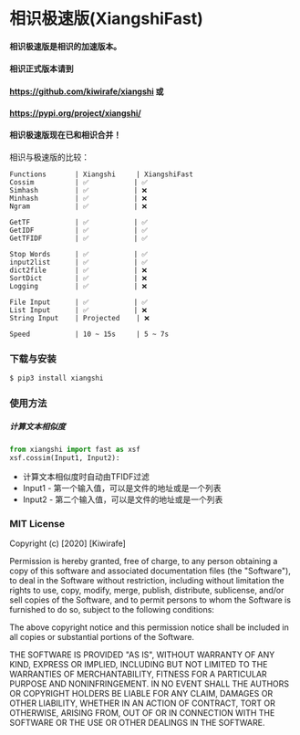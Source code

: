 # 相识极速版(XiangshiFast)

#### 相识极速版是相识的加速版本。

#### 相识正式版本请到
#### https://github.com/kiwirafe/xiangshi 或
#### https://pypi.org/project/xiangshi/ 

#### 相识极速版现在已和相识合并！

相识与极速版的比较：
```
Functions       | Xiangshi     | XiangshiFast 
Cossim          | ✅           | ✅
Simhash         | ✅           | ❌
Minhash         | ✅           | ❌
Ngram           | ✅           | ❌

GetTF           | ✅           | ✅
GetIDF          | ✅           | ✅
GetTFIDF        | ✅           | ✅

Stop Words      | ✅           | ✅
input2list      | ✅           | ✅
dict2file       | ✅           | ❌
SortDict        | ✅           | ❌
Logging         | ✅           | ❌

File Input      | ✅           | ✅
List Input      | ✅           | ❌
String Input    | Projected    | ❌

Speed           | 10 ~ 15s     | 5 ~ 7s
```

### 下载与安装
```sh
$ pip3 install xiangshi
```

### 使用方法
##### 计算文本相似度
```py
from xiangshi import fast as xsf
xsf.cossim(Input1, Input2):
```
 - 计算文本相似度时自动由TFIDF过滤
 - Input1 - 第一个输入值，可以是文件的地址或是一个列表
 - Input2 - 第二个输入值，可以是文件的地址或是一个列表

### MIT License
Copyright (c) [2020] [Kiwirafe]

Permission is hereby granted, free of charge, to any person obtaining a copy
of this software and associated documentation files (the "Software"), to deal
in the Software without restriction, including without limitation the rights
to use, copy, modify, merge, publish, distribute, sublicense, and/or sell
copies of the Software, and to permit persons to whom the Software is
furnished to do so, subject to the following conditions:

The above copyright notice and this permission notice shall be included in all
copies or substantial portions of the Software.

THE SOFTWARE IS PROVIDED "AS IS", WITHOUT WARRANTY OF ANY KIND, EXPRESS OR
IMPLIED, INCLUDING BUT NOT LIMITED TO THE WARRANTIES OF MERCHANTABILITY,
FITNESS FOR A PARTICULAR PURPOSE AND NONINFRINGEMENT. IN NO EVENT SHALL THE
AUTHORS OR COPYRIGHT HOLDERS BE LIABLE FOR ANY CLAIM, DAMAGES OR OTHER
LIABILITY, WHETHER IN AN ACTION OF CONTRACT, TORT OR OTHERWISE, ARISING FROM,
OUT OF OR IN CONNECTION WITH THE SOFTWARE OR THE USE OR OTHER DEALINGS IN THE
SOFTWARE.
